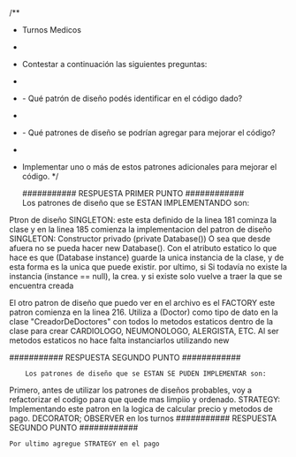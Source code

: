 /\*\*

- Turnos Medicos
-
- <p>Contestar a continuación las siguientes preguntas:
-
- <p>- Qué patrón de diseño podés identificar en el código dado?
-
- <p>- Qué patrones de diseño se podrían agregar para mejorar el código?
-
- <p>Implementar uno o más de estos patrones adicionales para mejorar el código.
  */
    
    
  ########### RESPUESTA PRIMER PUNTO ############  
       Los patrones de diseño que se ESTAN IMPLEMENTANDO son:

  
 Ptron de diseño SINGLETON: este esta definido de la linea 181 cominza la  clase y en la linea 185 comienza la implementacion del patron de diseño  SINGLETON:
   Constructor privado (private Database())  O sea que desde afuera no se pueda hacer new Database().
 Con el atributo estatico lo que hace es que (Database instance) guarde la  unica instancia de la clase, y de esta forma es la unica que puede  existir.  por ultimo, si Si todavía no existe la instancia (instance == null), la crea. y si existe solo vuelve a traer la que se encuentra creada

   El otro patron de diseño que puedo ver en el archivo es el FACTORY este  patron comienza en la linea 216.  Utiliza a (Doctor) como tipo de dato en la clase "CreadorDeDoctores" con  todos lo metodos estaticos dentro de la clase para crear CARDIOLOGO, NEUMONOLOGO, ALERGISTA, ETC. Al ser metodos estaticos no hace falta instanciarlos utilizando new

  ########### RESPUESTA SEGUNDO PUNTO ############

        Los patrones de diseño que se ESTAN SE PUDEN IMPLEMENTAR son:

   Primero, antes de utilizar los patrones de diseños probables, voy a refactorizar el codigo para que quede mas limpiio y ordenado. 
   STRATEGY: Implementando este patron en la logica de calcular precio y  metodos de pago.
   DECORATOR; OBSERVER en los turnos
   ########### RESPUESTA SEGUNDO PUNTO ############
   
    Por ultimo agregue STRATEGY en el pago

